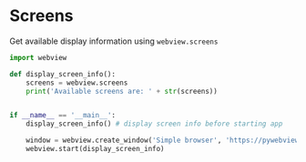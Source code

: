 # Screens


Get available display information using `webview.screens`

``` python
import webview

def display_screen_info():
    screens = webview.screens
    print('Available screens are: ' + str(screens))


if __name__ == '__main__':
    display_screen_info() # display screen info before starting app

    window = webview.create_window('Simple browser', 'https://pywebview.flowrl.com/hello')
    webview.start(display_screen_info)
```